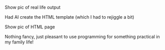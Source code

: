 Show pic of real life output

Had AI create the HTML template (which I had to rejiggle a bit)

Show pic of HTML page

Nothing fancy, just pleasant to use programming for something practical in my family life!
